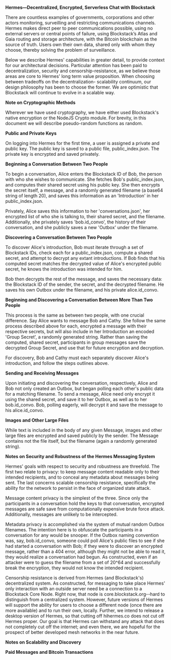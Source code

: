 **Hermes—Decentralized, Encrypted, Serverless Chat with Blockstack**

There are countless examples of governments, corporations and other actors monitoring, surveilling and restricting communications channels. Hermes makes direct peer to peer communications possible, using no external servers or central points of failure, using Blockstack’s Atlas and Gaia routing and storage architecture, with the Bitcoin blockchain as the source of truth. Users own their own data, shared only with whom they choose, thereby solving the problem of surveillance.

Below we describe Hermes' capabilities in greater detail, to provide context for
our architectural decisions. Particular attention has been paid to decentralization,
security and censorship-resistance, as we believe those areas are core to Hermes'
long term value proposition. When choosing between tradeoffs on the decentralization-
scalability continuum, our design philosophy has been to choose the former. We are
optimistic that Blockstack will continue to evolve in a scalable way.

**Note on Cryptographic Methods**

Wherever we have used cryptography, we have either used Blockstack's native encryption
or the NodeJS Crypto module. For brevity, in this document we will describe
pseudo-random functions as random.

**Public and Private Keys**

On logging into Hermes for the first time, a user is assigned a private and public
key. The public key is saved to a public file, public_index.json. The private key
is encrypted and saved privately.

**Beginning a Conversation Between Two People**

To begin a conversation, Alice enters the Blockstack ID of Bob, the person with who
she wishes to communicate. She fetches Bob's public_index.json, and computes their
shared secret using his public key. She then encrypts the secret itself, a message,
and a randomly generated filename (a base64 string of length 20), and saves this information as an 'Introduction' in her public_index.json.

Privately, Alice saves this information to her 'conversations.json', her encrypted
list of who she is talking to, their shared secret, and the filename. Additionally, she privately saves 'bob.id_convo', the history of their conversation, and she
publicly saves a new 'Outbox' under the filename.

**Discovering a Conversation Between Two People**

To discover Alice's introduction, Bob must iterate through a set of Blockstack IDs,
check each for a public_index.json, compute a shared secret, and attempt to decrypt any extant introductions. If Bob finds that his computed secret matches the decrypted
value of Alice's encrypted public secret, he knows the introduction was intended
for him.

Bob then decrypts the rest of the message, and saves the necessary data: the Blockstack
ID of the sender, the secret, and the decrypted filename. He saves his own Outbox
under the filename, and his private alice.id_convo.

**Beginning and Discovering a Conversation Between More Than Two People**

This process is the same as between two people, with one crucial difference. Say
Alice wants to message Bob and Cathy. She follow the same process described above
for each, encrypted a message with their respective secrets, but will also include
in her Introduction an encoded 'Group Secret', a randomly generated string.
Rather than saving the computed, shared secret, participants in group messages
save the decrypted Group Secret, and use that for future encryption and decryption.

For discovery, Bob and Cathy must each separately discover Alice's introduction,
and follow the steps outlines above.

**Sending and Receiving Messages**

Upon initiating and discovering the conversation, respectively, Alice and Bob not
only created an Outbox, but began polling each other's public data for a matching
filename. To send a message, Alice need only encrypt it using the shared secret,
and save it to her Outbox, as well as to her bob.id_convo. Bob, polling eagerly,
will decrypt it and save the message to his alice.id_convo.

**Images and Other Large Files**

While text is included in the body of any given Message, images and other large
files are encrypted and saved publicly by the sender. The Message contains not
the file itself, but the filename (again a randomly generated string).

**Notes on Security and Robustness of the Hermes Messaging System**

Hermes' goals with respect to security and robustness are threefold. The first two relate to privacy: to keep message content readable only to their intended recipients,
and to conceal any metadata about messages being sent. The last concerns scalable
censorship resistance, specifically the ability for the network to persist in the face of
organized state attack.

Message content privacy is the simplest of the three. Since only the participants in a
conversation hold the keys to that conversation, encrypted messages are safe save
from computationally expensive brute force attack. Additionally, messages are unlikely
to be intercepted.

Metadata privacy is accomplished via the system of mutual random Outbox filenames.
The intention here is to obfuscate the participants in a conversation for any
would be snooper. If the Outbox naming convention was, say, bob.id_convo, someone
could poll Alice's public files to see if she had started a conversation with Bob;
if they were to discover an encrypted message, rather than a 404 error, although they
might not be able to read it, they would realize a conversation had begun. As constructed,
even if an attacker were to guess the filename from a set of 20^64 and successfully
break the encryption, they would not know the intended recipient.

Censorship resistance is derived from Hermes (and Blockstack's) decentralized
system. As constructed, for messaging to take place Hermes' only interaction
with an outside server need be a connection to a Blockstack Core Node. Right now,
that node is core.blockstack.org--hard to distinguish from a centralized system.
However, future versions of Hermes will support the ability for users to choose
a different node (once there are more available) and to run their own, locally.
Further, we intend to release a desktop version of Hermes, so that cutting off
hihermes.co does not cut off Hermes proper. Our goal is that Hermes can withstand
any attack that does not completely cut off the internet; and even there, we
are hopeful for the prospect of better developed mesh networks in the near future.

**Notes on Scalability and Discovery**

**Paid Messages and Bitcoin Transactions**
